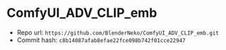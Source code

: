 # ComfyUI_ADV_CLIP_emb
- Repo url: `https://github.com/BlenderNeko/ComfyUI_ADV_CLIP_emb.git`
- Commit hash: `c8b14087afab8efae22fce098b742f01cce22947`